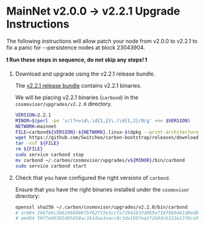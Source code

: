 # MainNet v2.0.0 -> v2.2.1 Upgrade Instructions

The following instructions will allow patch your node from v2.0.0 to v2.2.1 to fix a panic for --persistence nodes at block 23043904.

**:exclamation: Run these steps in sequence, do not skip any steps! :exclamation:**

1. Download and upgrade using the v2.2.1 release bundle.

    The [v2.2.1 release bundle](https://github.com/Switcheo/carbon-bootstrap/releases/tag/v2.2.1) contains v2.2.1 binaries.

    We will be placing v2.2.1 binaries (`carbond`) in the `cosmovisor/upgrades/v2.2.0` directory.

    ```bash
    VERSION=2.2.1
    MINOR=$(perl -pe 's/(?<=\d\.\d{1,2}\.)\d{1,2}/0/g' <<< $VERSION)
    NETWORK=mainnet
    FILE=carbond${VERSION}-${NETWORK}.linux-$(dpkg --print-architecture).tar.gz
    wget https://github.com/Switcheo/carbon-bootstrap/releases/download/v${VERSION}/${FILE}
    tar -xvf ${FILE}
    rm ${FILE}
    sudo service carbond stop
    mv carbond ~/.carbon/cosmovisor/upgrades/v${MINOR}/bin/carbond
    sudo service carbond start
    ```

2. Check that you have configured the right versions of `carbond`.

    Ensure that you have the right binaries installed under the `cosmovisor` directory:

    ```bash
    openssl sha256 ~/.carbon/cosmovisor/upgrades/v2.2.0/bin/carbond
    # arm64 2667ebc3b62966980fbf62f55e3ccfa72942b33d069e734f9b8481d8ed8a1760
    # amd64 50f7e66365d95858ac161daa1eacc0c3da1097ee2f260dcb322e13f8ca58ed4e
    ```
